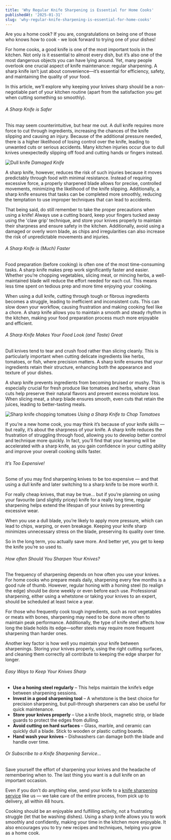 ```yaml
---
title: 'Why Regular Knife Sharpening is Essential for Home Cooks'
publishedAt: '2025-01-31'
slug: 'why-regular-knife-sharpening-is-essential-for-home-cooks'
---
```


Are you a home cook? If you are, congratulations on being one of those who knows how to cook - we look forward to trying one of your dishes! 

For home cooks, a good knife is one of the most important tools in the kitchen. Not only is it essential to almost every dish, but it’s also one of the most dangerous objects you can have lying around. Yet, many people overlook one crucial aspect of knife maintenance: regular sharpening. A sharp knife isn’t just about convenience—it’s essential for efficiency, safety, and maintaining the quality of your food. 

In this article, we’ll explore why keeping your knives sharp should be a non-negotiable part of your kitchen routine (apart from the satisfaction you get when cutting something so smoothly).

###### A Sharp Knife is Safer

This may seem counterintuitive, but hear me out. A dull knife requires more force to cut through ingredients, increasing the chances of the knife slipping and causing an injury. Because of the additional pressure needed, there is a higher likelihood of losing control over the knife, leading to unwanted cuts or serious accidents. Many kitchen injuries occur due to dull knives unexpectedly slipping off food and cutting hands or fingers instead.

![Dull knife](/blog/dull_knife.webp)
*Damaged Knife*

A sharp knife, however, reduces the risk of such injuries because it moves predictably through food with minimal resistance. Instead of requiring excessive force, a properly sharpened blade allows for precise, controlled movements, minimizing the likelihood of the knife slipping. Additionally, a sharp knife ensures that tasks can be completed more smoothly, reducing the temptation to use improper techniques that can lead to accidents.

That being said, do still remember to take the proper precautions when using a knife! Always use a cutting board, keep your fingers tucked away using the 'claw grip' technique, and store your knives properly to maintain their sharpness and ensure safety in the kitchen. Additionally, avoid using a damaged or overly worn blade, as chips and irregularities can also increase the risk of unpredictable movements and injuries.

###### A Sharp Knife is (Much) Faster

Food preparation (before cooking) is often one of the most time-consuming tasks. A sharp knife makes prep work significantly faster and easier. Whether you’re chopping vegetables, slicing meat, or mincing herbs, a well-maintained blade will reduce the effort needed for each cut. This means less time spent on tedious prep and more time enjoying your cooking.

When using a dull knife, cutting through tough or fibrous ingredients becomes a struggle, leading to inefficient and inconsistent cuts. This can slow down your workflow, causing frustration and making cooking feel like a chore. A sharp knife allows you to maintain a smooth and steady rhythm in the kitchen, making your food preparation process much more enjoyable and efficient.

###### A Sharp Knife Makes Your Food Look (and Taste) Great

Dull knives tend to tear and crush food rather than slicing cleanly. This is particularly important when cutting delicate ingredients like herbs, tomatoes, or fish, where precision matters. A sharp knife ensures that your ingredients retain their structure, enhancing both the appearance and texture of your dishes.

A sharp knife prevents ingredients from becoming bruised or mushy. This is especially crucial for fresh produce like tomatoes and herbs, where clean cuts help preserve their natural flavors and prevent excess moisture loss. When slicing meat, a sharp blade ensures smooth, even cuts that retain the juices, leading to better-tasting meals.

![Sharp knife chopping tomatoes](/blog/sharp_knife_cut_tomatoes.webp)
*Using a Sharp Knife to Chop Tomatoes*

If you’re a new home cook, you may think it’s because of your knife skills — but really, it’s about the sharpness of your knife. A sharp knife reduces the frustration of struggling through food, allowing you to develop better control and technique more quickly. In fact, you’ll find that your learning will be accelerated with a sharp knife, as you gain confidence in your cutting ability and improve your overall cooking skills faster.

###### It’s Too Expensive!

Some of you may find sharpening knives to be too expensive — and that using a dull knife and later switching to a sharp knife to be more worth it.

For really cheap knives, that may be true… but if you’re planning on using your favourite (and slightly pricey) knife for a really long time, regular sharpening helps extend the lifespan of your knives by preventing excessive wear. 

When you use a dull blade, you’re likely to apply more pressure, which can lead to chips, warping, or even breakage. Keeping your knife sharp minimizes unnecessary stress on the blade, preserving its quality over time.

So in the long term, you actually save more. And better yet, you get to keep the knife you’re so used to.

###### How often Should You Sharpen Your Knives?

The frequency of sharpening depends on how often you use your knives. For home cooks who prepare meals daily, sharpening every few months is a good rule of thumb. However, regular honing with a honing steel (to realign the edge) should be done weekly or even before each use. Professional sharpening, either using a whetstone or taking your knives to an expert, should be scheduled at least twice a year.

For those who frequently cook tough ingredients, such as root vegetables or meats with bones, sharpening may need to be done more often to maintain peak performance. Additionally, the type of knife steel affects how long the blade holds its edge—softer steels may require more frequent sharpening than harder ones.

Another key factor is how well you maintain your knife between sharpenings. Storing your knives properly, using the right cutting surfaces, and cleaning them correctly all contribute to keeping the edge sharper for longer.

###### Easy Ways to Keep Your Knives Sharp

- **Use a honing steel regularly** – This helps maintain the knife’s edge between sharpening sessions.
- **Invest in a good sharpening tool** – A whetstone is the best choice for precision sharpening, but pull-through sharpeners can also be useful for quick maintenance.
- **Store your knives properly** – Use a knife block, magnetic strip, or blade guards to protect the edges from dulling.
- **Avoid cutting on hard surfaces** – Glass, marble, and ceramic can quickly dull a blade. Stick to wooden or plastic cutting boards.
- **Hand wash your knives** – Dishwashers can damage both the blade and handle over time.

###### Or Subscribe to a Knife Sharpening Service…

Save yourself the effort of sharpening your knives and the headache of remembering when to. The last thing you want is a dull knife on an important occasion.

Even if you don’t do anything else, send your knife to a [knife sharpening service](https://knifesharpening.sg) like us — we take care of the entire process, from pick up to delivery, all within 48 hours.

Cooking should be an enjoyable and fulfilling activity, not a frustrating struggle (let that be washing dishes). Using a sharp knife allows you to work smoothly and confidently, making your time in the kitchen more enjoyable. It also encourages you to try new recipes and techniques, helping you grow as a home cook.